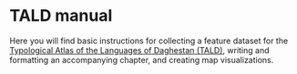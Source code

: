 # TALD manual

Here you will find basic instructions for collecting a feature dataset for the [Typological Atlas of the Languages of Daghestan (TALD)](http://lingconlab.ru/dagatlas), writing and formatting an accompanying chapter, and creating map visualizations.
